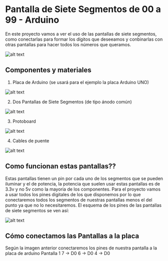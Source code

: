 # Pantalla de Siete Segmentos de 00 a 99 - Arduino
En este proyecto vamos a ver el uso de las pantallas de siete segmentos, como conectarlas para formar los dígitos que deseeamos y conbinarlas con otras pantallas para hacer todos los números que queramos. 

![alt text](https://www.technologicalarts.ca/shop/components/com_virtuemart/shop_image/product/7_segment_LED_Di_4b0af019b3ac6.jpg)

## Componentes y materiales
1. Placa de Arduino (se usará para el ejemplo la placa Arduino UNO)

![alt text](https://cdn.antratek.nl/media/product/b81/arduino-uno-rev3-a000066-aaf.jpg)

2. Dos Pantallas de Siete Segmentos (de tipo ánodo común)

![alt text](https://handsontec.com/wp-content/uploads/2016/05/7-seg-1Dig-1-300-100x100.jpg)

3. Protoboard

![alt text](https://www.elegoo.com/wp-content/uploads/2017/01/3-22-100x100.jpg)

4. Cables de puente

![alt text](http://www.electronicspro.com.pk/wp-content/uploads/2017/11/40P-Male-to-male-Jumper-Wires-for-Arduino-100x100.jpg)

## Como funcionan estas pantallas??
Estas pantallas tienen un pin por cada uno de los segmentos que se pueden iluminar y el de potencia, la potencia que suelen usar estas pantallas es de 3.3v y no 5v como la mayoria de los componentes. 
Para el proyecto vamos a usar todos los pines digitales de los que disponemos por lo que conectaremos todos los segmentos de nuestras pantallas menos el del punto ya que no lo necesitaremos.
El esquema de los pines de las pantallas de siete segmentos se ven así:

![alt text](https://www.moodle.gym-wst.de/pluginfile.php/1205/mod_label/intro/sieben_seg_pinbelegung.png)

## Cómo conectamos las Pantallas a la placa
Según la imagen anterior conectaremos los pines de nuestra pantalla a la placa de arduino
Pantalla 1
7 -> D0
6 -> D0
4 -> D0


